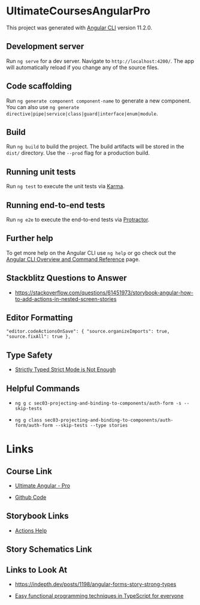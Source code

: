# UltimateCoursesAngularPro

This project was generated with [Angular CLI](https://github.com/angular/angular-cli) version 11.2.0.

## Development server

Run `ng serve` for a dev server. Navigate to `http://localhost:4200/`. The app will automatically reload if you change any of the source files.

## Code scaffolding

Run `ng generate component component-name` to generate a new component. You can also use `ng generate directive|pipe|service|class|guard|interface|enum|module`.

## Build

Run `ng build` to build the project. The build artifacts will be stored in the `dist/` directory. Use the `--prod` flag for a production build.

## Running unit tests

Run `ng test` to execute the unit tests via [Karma](https://karma-runner.github.io).

## Running end-to-end tests

Run `ng e2e` to execute the end-to-end tests via [Protractor](http://www.protractortest.org/).

## Further help

To get more help on the Angular CLI use `ng help` or go check out the [Angular CLI Overview and Command Reference](https://angular.io/cli) page.

## Stackblitz Questions to Answer

- https://stackoverflow.com/questions/61451973/storybook-angular-how-to-add-actions-in-nested-screen-stories

## Editor Formatting

`"editor.codeActionsOnSave": { "source.organizeImports": true, "source.fixAll": true },`

## Type Safety

- [Strictly Typed Strict Mode is Not Enough](https://medium.com/@cyrilletuzi/typescript-strictly-typed-strict-mode-is-not-enough-40df698e2deb)

## Helpful Commands

- `ng g c sec03-projecting-and-binding-to-components/auth-form -s --skip-tests`

- `ng g class sec03-projecting-and-binding-to-components/auth-form/auth-form --skip-tests --type stories`

# Links

## Course Link

- [Ultimate Angular - Pro](https://app.ultimatecourses.com/course/angular-pro/using-ng-content-with-projection-slots)

- [Github Code](https://github.com/ultimatecourses/angular-pro-src/blob/master)

## Storybook Links

- [Actions Help](https://storybook.js.org/docs/angular/essentials/actions)

## Story Schematics Link

<!-- - [ngx-schematics-for-storybook](https://github.com/kimamula/ngx-schematics-for-storybook)

- `npm i ngx-schematics-for-storybook @storybook/cli --save-dev`
- `ng generate ngx-schematics-for-storybook:component foo` -->

<!-- ./node_modules/@angular-devkit/schematics/collection-schema.json -->

## Links to Look At

- https://indepth.dev/posts/1198/angular-forms-story-strong-types

- [Easy functional programming techniques in TypeScript for everyone](https://deepu.tech/functional-programming-in-typescript/)
